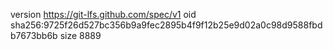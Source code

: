 version https://git-lfs.github.com/spec/v1
oid sha256:9725f26d527bc356b9a9fec2895b4f9f12b25e9d02a0c98d9588fbdb7673bb6b
size 8889
